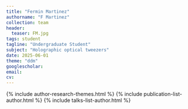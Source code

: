 ```yaml
---
title: "Fermin Martinez"
authorname: "F Martinez"
collection: team
header:
  teaser: FM.jpg
tags: student
tagline: "Undergraduate Student"
subject: "Holographic optical tweezers"
date: 2025-06-01
theme: "ddm"
googlescholar: 
email: 
cv: 
---
```


<p align= "justify">

{% include author-research-themes.html %}
{% include publication-list-author.html %}
{% include talks-list-author.html %}